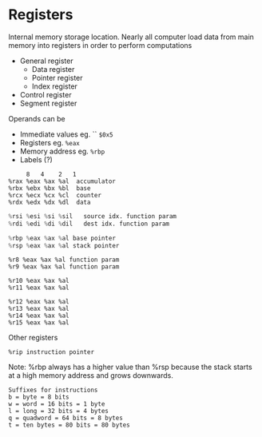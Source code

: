 # Registers

Internal memory storage location. Nearly all computer load data from main memory into registers in order to perform computations

- General register
    - Data register
    - Pointer register
    - Index register
- Control register
- Segment register

Operands can be

- Immediate values eg. `` `$0x5`
- Registers eg. `%eax`
- Memory address eg.  `%rbp`
- Labels (?)

```
	 8   4    2   1
%rax %eax %ax %al  accumulator
%rbx %ebx %bx %bl  base
%rcx %ecx %cx %cl  counter
%rdx %edx %dx %dl  data
```

```python
%rsi %esi %si %sil   source idx. function param
%rdi %edi %di %dil   dest idx. function param
```

```python
%rbp %eax %ax %al base pointer
%rsp %eax %ax %al stack pointer
```

```wasm
%r8 %eax %ax %al function param
%r9 %eax %ax %al function param
```

```wasm
%r10 %eax %ax %al
%r11 %eax %ax %al
```

```wasm
%r12 %eax %ax %al
%r13 %eax %ax %al
%r14 %eax %ax %al
%r15 %eax %ax %al
```

Other registers

```
%rip instruction pointer
```

Note: %rbp always has a higher value than %rsp because the stack starts at a high memory address and grows downwards.

```wasm
Suffixes for instructions
b = byte = 8 bits
w = word = 16 bits = 1 byte
l = long = 32 bits = 4 bytes
q = quadword = 64 bits = 8 bytes
t = ten bytes = 80 bits = 80 bytes
```
